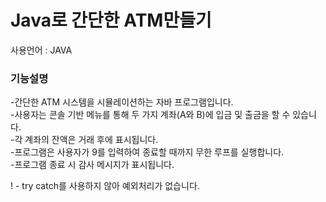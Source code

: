 # Java로 간단한 ATM만들기
사용언어 : JAVA
### 기능설명 

-간단한 ATM 시스템을 시뮬레이션하는 자바 프로그램입니다. <br>
-사용자는 콘솔 기반 메뉴를 통해 두 가지 계좌(A와 B)에 입금 및 출금을 할 수 있습니다. <br>
-각 계좌의 잔액은 거래 후에 표시됩니다. <br>
-프로그램은 사용자가 9를 입력하여 종료할 때까지 무한 루프를 실행합니다. <br> 
-프로그램 종료 시 감사 메시지가 표시됩니다.<br>

! - try catch를 사용하지 않아 예외처리가 없습니다.

